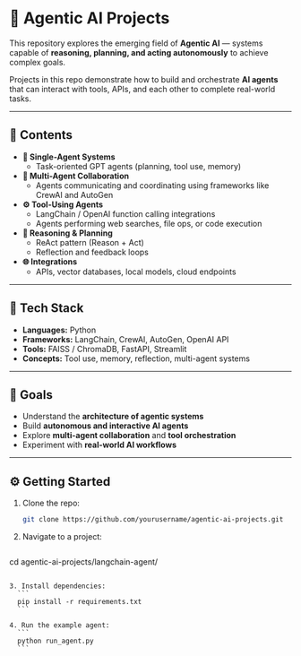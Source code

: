 # 🤖 Agentic AI Projects

This repository explores the emerging field of **Agentic AI** — systems capable of **reasoning, planning, and acting autonomously** to achieve complex goals.

Projects in this repo demonstrate how to build and orchestrate **AI agents** that can interact with tools, APIs, and each other to complete real-world tasks.

---

## 🚀 Contents

- **🧩 Single-Agent Systems**
  - Task-oriented GPT agents (planning, tool use, memory)
- **🤝 Multi-Agent Collaboration**
  - Agents communicating and coordinating using frameworks like CrewAI and AutoGen
- **⚙️ Tool-Using Agents**
  - LangChain / OpenAI function calling integrations
  - Agents performing web searches, file ops, or code execution
- **🧠 Reasoning & Planning**
  - ReAct pattern (Reason + Act)
  - Reflection and feedback loops
- **🌐 Integrations**
  - APIs, vector databases, local models, cloud endpoints

---

## 🧩 Tech Stack

- **Languages:** Python  
- **Frameworks:** LangChain, CrewAI, AutoGen, OpenAI API  
- **Tools:** FAISS / ChromaDB, FastAPI, Streamlit  
- **Concepts:** Tool use, memory, reflection, multi-agent systems

---

## 🎯 Goals

- Understand the **architecture of agentic systems**
- Build **autonomous and interactive AI agents**
- Explore **multi-agent collaboration** and **tool orchestration**
- Experiment with **real-world AI workflows**

---

## ⚙️ Getting Started

1. Clone the repo:
   ```bash
   git clone https://github.com/yourusername/agentic-ai-projects.git
   ```

2. Navigate to a project:
   ```bash
  cd agentic-ai-projects/langchain-agent/
  ```

3. Install dependencies:
    ```
    pip install -r requirements.txt
    ```

4. Run the example agent:
    ```
    python run_agent.py
    ```
